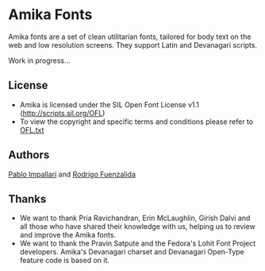Amika Fonts
======================

Amika fonts are a set of clean utilitarian fonts, tailored for body text on the web and low resolution screens.
They support Latin and Devanagari scripts.

Work in progress...

## License

- Amika is licensed under the SIL Open Font License v1.1 (<http://scripts.sil.org/OFL>)
- To view the copyright and specific terms and conditions please refer to [OFL.txt](https://github.com/impallari/Amika-Devanagari-Fonts/blob/master/OFL.txt)

## Authors

[Pablo Impallari](http://www.impallari.com) and [Rodrigo Fuenzalida](http://www.rfuenzalida.com)

## Thanks

- We want to thank Pria Ravichandran, Erin McLaughlin, Girish Dalvi and all those who have shared their knowledge with us, helping us to review and improve the Amika fonts.
- We want to thank the Pravin Satpute and the Fedora's Lohit Font Project developers. Amika's Devanagari charset and Devanagari Open-Type feature code is based on it.